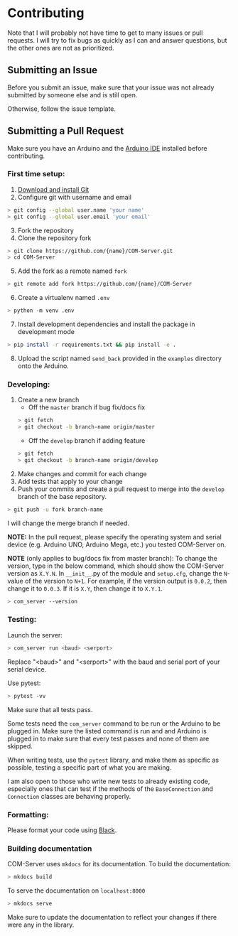 # Contributing

Note that I will probably not have time to get to many issues or pull requests. I will try to fix bugs as quickly as I can and answer questions, but the other ones are not as prioritized.

## Submitting an Issue

Before you submit an issue, make sure that your issue was not already submitted by someone else and is still open.

Otherwise, follow the issue template.

## Submitting a Pull Request

Make sure you have an Arduino and the [Arduino IDE](https://www.arduino.cc/en/software) installed before contributing.

### First time setup:

1. [Download and install Git](https://git-scm.com/downloads)
2. Configure git with username and email
```sh
> git config --global user.name 'your name'
> git config --global user.email 'your email'
```
3. Fork the repository
4. Clone the repository fork
```sh
> git clone https://github.com/{name}/COM-Server.git
> cd COM-Server
```
5. Add the fork as a remote named `fork`
```sh
> git remote add fork https://github.com/{name}/COM-Server 
```
6. Create a virtualenv named `.env`
```sh
> python -m venv .env
```
7. Install development dependencies and install the package in development mode
```sh
> pip install -r requirements.txt && pip install -e .
```
8. Upload the script named `send_back` provided in the `examples` directory onto the Arduino.

### Developing:

1. Create a new branch  
    * Off the `master` branch if bug fix/docs fix
    ```sh
    > git fetch
    > git checkout -b branch-name origin/master
    ```
    * Off the `develop` branch if adding feature
    ```sh
    > git fetch
    > git checkout -b branch-name origin/develop
    ```
2. Make changes and commit for each change
3. Add tests that apply to your change
4. Push your commits and create a pull request to merge into the `develop` branch of the base repository.
```sh
> git push -u fork branch-name
```
I will change the merge branch if needed.

**NOTE:** In the pull request, please specify the operating system and serial device (e.g. Arduino UNO, Arduino Mega, etc.) you tested COM-Server on.

**NOTE** (only applies to bug/docs fix from master branch): To change the version, type in the below command, which should show the COM-Server version as `X.Y.N`. In `__init__`.py of the module and `setup.cfg`, change the `N`-value of the version to `N+1`. For example, if the version output is `0.0.2`, then change it to `0.0.3`. If it is `X.Y`, then change it to `X.Y.1`.

```sh
> com_server --version
```


### Testing:

Launch the server:
```sh
> com_server run <baud> <serport>
```

Replace "&lt;baud&gt;" and "&lt;serport&gt;" with the baud and serial port of your serial device.

Use pytest:
```sh
> pytest -vv 
```

Make sure that all tests pass.

Some tests need the `com_server` command to be run or the Arduino to be plugged in. Make sure the listed command is run and and Arduino is plugged in to make sure that every test passes and none of them are skipped.

When writing tests, use the `pytest` library, and make them as specific as possible, testing a specific part of what you are making.

I am also open to those who write new tests to already existing code, especially ones that can test if the methods of the `BaseConnection` and `Connection` classes are behaving properly.

### Formatting:

Please format your code using [Black](https://black.readthedocs.io/en/stable/index.html).

### Building documentation

COM-Server uses `mkdocs` for its documentation. To build the documentation:

```sh
> mkdocs build
```

To serve the documentation on `localhost:8000`
```sh
> mkdocs serve
```

Make sure to update the documentation to reflect your changes if there were any in the library.
